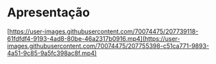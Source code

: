 # Apresentação

[https://user-images.githubusercontent.com/70074475/207739118-61fdfdf4-9193-4ad8-80be-46a2317b0916.mp4](https://user-images.githubusercontent.com/70074475/207755398-c51ca771-9893-4a51-9c85-9a5fc398ac8f.mp4)
